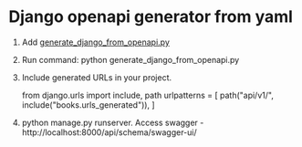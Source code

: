 # Django openapi generator from yaml
1. Add [generate_django_from_openapi.py](generate_django_from_openapi.py)
2. Run command: python generate_django_from_openapi.py
3. Include generated URLs in your project. 
 
   from django.urls import include, path
       urlpatterns = [
           path("api/v1/", include("books.urls_generated")),
       ]
4. python manage.py runserver. Access swagger - http://localhost:8000/api/schema/swagger-ui/
